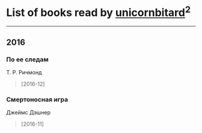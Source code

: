 # List of books read by [unicornbitard](http://vk.com/id229973856)<sup>2</sup>
---

## 2016

### По ее следам
Т. Р. Ричмонд
> [2016-12] 


### Смертоносная игра
Джеймс Дэшнер
> [2016-11] 



